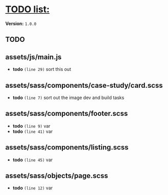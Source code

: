 # [TODO list:]( http://geckotree.co.uk )

**Version:** `1.0.0`

## TODO

## assets/js/main.js

-  **todo** `(line 29)`  sort this out

## assets/sass/components/case-study/card.scss

-  **todo** `(line 7)`  sort out the image dev and build tasks

## assets/sass/components/footer.scss

-  **todo** `(line 9)`  var
-  **todo** `(line 41)`  var

## assets/sass/components/listing.scss

-  **todo** `(line 45)`  var

## assets/sass/objects/page.scss

-  **todo** `(line 12)`  var
